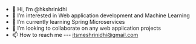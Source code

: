 - 👋 Hi, I’m @hkshrinidhi
- 👀 I’m interested in Web application development and Machine Learning
- 🌱 I’m currently learning Spring Microservices
- 💞️ I’m looking to collaborate on any web application projects
- 📫 How to reach me --- itsmeshrinidhi@gmail.com

<!---
hkshrinidhi/hkshrinidhi is a ✨ special ✨ repository because its `README.md` (this file) appears on your GitHub profile.
You can click the Preview link to take a look at your changes.
--->
